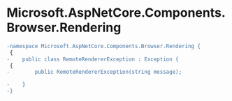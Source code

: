 # Microsoft.AspNetCore.Components.Browser.Rendering

``` diff
-namespace Microsoft.AspNetCore.Components.Browser.Rendering {
 {
-    public class RemoteRendererException : Exception {
 {
-        public RemoteRendererException(string message);

-    }
-}
```

